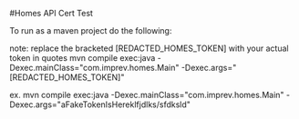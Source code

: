 #Homes API Cert Test

To run as a maven project do the following:

note: replace the bracketed [REDACTED_HOMES_TOKEN] with your actual token in quotes
mvn compile exec:java -Dexec.mainClass="com.imprev.homes.Main" -Dexec.args="[REDACTED_HOMES_TOKEN]"
 
ex.
mvn compile exec:java -Dexec.mainClass="com.imprev.homes.Main" -Dexec.args="aFakeTokenIsHereklfjdlks/sfdksld"
 

